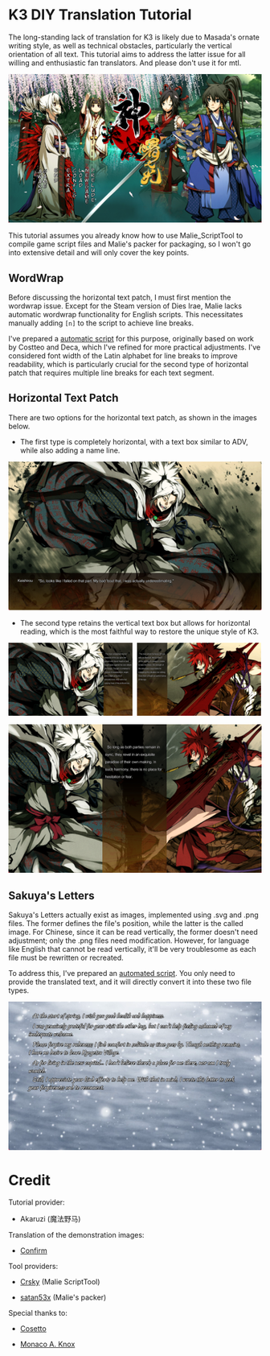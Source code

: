# K3 DIY Translation Tutorial

The long-standing lack of translation for K3 is likely due to Masada's ornate writing style, as well as technical obstacles, particularly the vertical orientation of all text. This tutorial aims to address the latter issue for all willing and enthusiastic fan translators. And please don't use it for mtl.



![image-20241020140925649](entrans_tutorial.assets/image-20241020140925649.png)



This tutorial assumes you already know how to use Malie_ScriptTool to compile game script files and Malie's packer for packaging, so I won't go into extensive detail and will only cover the key points.

## WordWrap

Before discussing the horizontal text patch, I must first mention the wordwrap issue. Except for the Steam version of Dies Irae, Malie lacks automatic wordwrap functionality for English scripts. This necessitates manually adding `[n]` to the script to achieve line breaks.

I've prepared a [automatic script](./entrans/wordwrap/ww.py) for this purpose, originally based on work by Costteo and Deca, which I've refined for more practical adjustments. I've considered font width of the Latin alphabet for line breaks to improve readability, which is particularly crucial for the second type of horizontal patch that requires multiple line breaks for each text segment.

## Horizontal Text Patch

There are two options for the horizontal text patch, as shown in the images below.

- The first type is completely horizontal, with a text box similar to ADV, while also adding a name line.

![image-20241020144602899](entrans_tutorial.assets/image-20241020144602899.png)

- The second type retains the vertical text box but allows for horizontal reading, which is the most faithful way to restore the unique style of K3.

<img src="entrans_tutorial.assets/image-20241020145200812.png" alt="Image 1" style="display:inline-block; width:49%; margin-right:1%;" /> <img src="entrans_tutorial.assets/image-20241020145208760.png" alt="Image 2" style="display:inline-block; width:49%;" />

![image-20241020145217544](entrans_tutorial.assets/image-20241020145217544.png)



## Sakuya's Letters

Sakuya's Letters actually exist as images, implemented using .svg and .png files. The former defines the file's position, while the latter is the called image. For Chinese, since it can be read vertically, the former doesn't need adjustment; only the .png files need modification. However, for language like English that cannot be read vertically, it'll be very troublesome as each file must be rewritten or recreated.

To address this, I've prepared an [automated script](./entrans/tgm/epic.py). You only need to provide the translated text, and it will directly convert it into these two file types.

![image-20241020145855421](entrans_tutorial.assets/image-20241020145855421.png)

# Credit

Tutorial provider:

- Akaruzi (魔法野马)

Translation of the demonstration images:

- [Confirm](https://kakuninblog.wordpress.com/)

Tool providers:

- [Crsky](https://github.com/crskycode/Malie_Script_Tool) (Malie ScriptTool)

- [satan53x](https://github.com/satan53x/SExtractor) (Malie's packer)

Special thanks to:

- [Cosetto](https://github.com/Cosetto)

- [Monaco A. Knox](https://github.com/Monaco-a-Knox)



